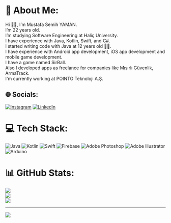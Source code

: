 # 🦀 About Me:
Hi 👋🏻, I’m Mustafa Semih YAMAN.<br>I’m 22 years old.<br>I’m studying Software Engineering at Haliç University.<br>I have experience with Java, Kotlin, Swift, and C#.<br>I started writing code with Java at 12 years old 👦🏻.<br>I have experience with Android app development, iOS app development and mobile game development.<br>I have a game named SirBall.<br>Also I developed apps as freelance for companies like Mısırlı Güvenlik, ArmaTrack.<br>I'm currently working at POINTO Teknoloji A.Ş.


## 🌐 Socials:
[![Instagram](https://img.shields.io/badge/Instagram-%23E4405F.svg?logo=Instagram&logoColor=white)](https://instagram.com/the.msy) [![LinkedIn](https://img.shields.io/badge/LinkedIn-%230077B5.svg?logo=linkedin&logoColor=white)](https://linkedin.com/in/themsy) 

# 💻 Tech Stack:
![Java](https://img.shields.io/badge/java-%23ED8B00.svg?style=for-the-badge&logo=java&logoColor=white) ![Kotlin](https://img.shields.io/badge/kotlin-%230095D5.svg?style=for-the-badge&logo=kotlin&logoColor=white) ![Swift](https://img.shields.io/badge/swift-F54A2A?style=for-the-badge&logo=swift&logoColor=white) ![Firebase](https://img.shields.io/badge/firebase-%23039BE5.svg?style=for-the-badge&logo=firebase) ![Adobe Photoshop](https://img.shields.io/badge/adobephotoshop-%2331A8FF.svg?style=for-the-badge&logo=adobephotoshop&logoColor=white) ![Adobe Illustrator](https://img.shields.io/badge/adobeillustrator-%23FF9A00.svg?style=for-the-badge&logo=adobeillustrator&logoColor=white) ![Arduino](https://img.shields.io/badge/-Arduino-00979D?style=for-the-badge&logo=Arduino&logoColor=white)
# 📊 GitHub Stats:
![](https://github-readme-stats.vercel.app/api?username=msy43&theme=blueberry&hide_border=true&include_all_commits=true&count_private=true)<br/>
![](https://github-readme-streak-stats.herokuapp.com/?user=msy43&theme=blueberry&hide_border=true)<br/>
![](https://github-readme-stats.vercel.app/api/top-langs/?username=msy43&theme=blueberry&hide_border=true&include_all_commits=true&count_private=true&layout=compact)

---
[![](https://visitcount.itsvg.in/api?id=msy43&icon=5&color=6)](https://visitcount.itsvg.in)

<!-- Proudly created with GPRM ( https://gprm.itsvg.in ) -->
